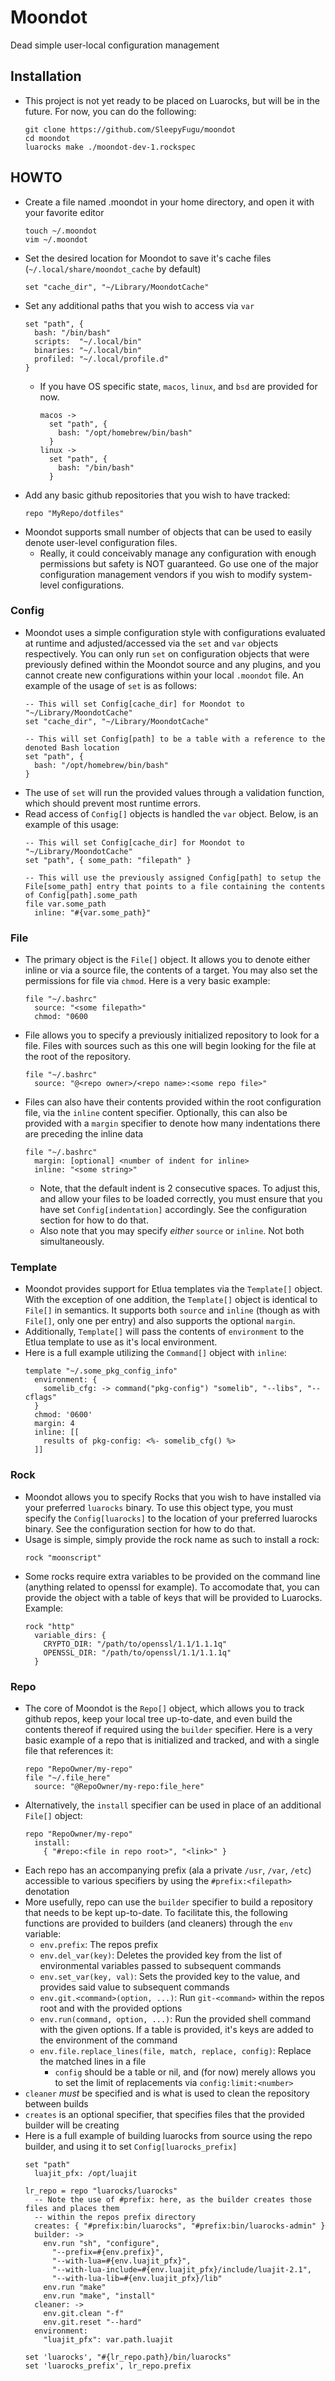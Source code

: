 # Moondot
Dead simple user-local configuration management

## Installation
- This project is not yet ready to be placed on Luarocks, but will be in the future. For now, you can do the following:
  ```
  git clone https://github.com/SleepyFugu/moondot
  cd moondot
  luarocks make ./moondot-dev-1.rockspec
  ```

## HOWTO
- Create a file named .moondot in your home directory, and open it with your favorite editor
  ```
  touch ~/.moondot
  vim ~/.moondot
  ```
- Set the desired location for Moondot to save it's cache files (`~/.local/share/moondot_cache` by default)
  ```
  set "cache_dir", "~/Library/MoondotCache"
  ```
- Set any additional paths that you wish to access via `var`
  ```moonscript
  set "path", {
    bash: "/bin/bash"
    scripts:  "~/.local/bin"
    binaries: "~/.local/bin"
    profiled: "~/.local/profile.d"
  }
  ```
  - If you have OS specific state, `macos`, `linux`, and `bsd` are provided for now.
    ```
    macos ->
      set "path", {
        bash: "/opt/homebrew/bin/bash"
      }
    linux ->
      set "path", {
        bash: "/bin/bash"
      }
    ```
- Add any basic github repositories that you wish to have tracked:
  ```
  repo "MyRepo/dotfiles"
  ```
- Moondot supports small number of objects that can be used to easily denote user-level configuration files.
  - Really, it could conceivably manage any configuration with enough permissions but safety is NOT guaranteed. Go use one of the major configuration management vendors if you wish to modify system-level configurations.

### Config
- Moondot uses a simple configuration style with configurations evaluated at runtime and adjusted/accessed via the `set` and `var` objects respectively. You can only run `set` on configuration objects that were previously defined within the Moondot source and any plugins, and you cannot create new configurations within your local `.moondot` file. An example of the usage of `set` is as follows:
  ```
  -- This will set Config[cache_dir] for Moondot to "~/Library/MoondotCache"
  set "cache_dir", "~/Library/MoondotCache"

  -- This will set Config[path] to be a table with a reference to the denoted Bash location
  set "path", {
    bash: "/opt/homebrew/bin/bash"
  }
  ```
- The use of `set` will run the provided values through a validation function, which should prevent most runtime errors.
- Read access of `Config[]` objects is handled the `var` object. Below, is an example of this usage:
  ```
  -- This will set Config[cache_dir] for Moondot to "~/Library/MoondotCache"
  set "path", { some_path: "filepath" }

  -- This will use the previously assigned Config[path] to setup the File[some_path] entry that points to a file containing the contents of Config[path].some_path
  file var.some_path
    inline: "#{var.some_path}"
  ```

### File
- The primary object is the `File[]` object. It allows you to denote either inline or via a source file, the contents of a target. You may also set the permissions for file via `chmod`. Here is a very basic example:
  ```
  file "~/.bashrc"
    source: "<some filepath>"
    chmod: "0600
  ```
- File allows you to specify a previously initialized repository to look for a file. Files with sources such as this one will begin looking for the file at the root of the repository.
  ```
  file "~/.bashrc"
    source: "@<repo owner>/<repo name>:<some repo file>"
  ```
- Files can also have their contents provided within the root configuration file, via the `inline` content specifier. Optionally, this can also be provided with a `margin` specifier to denote how many indentations there are preceding the inline data
  ```
  file "~/.bashrc"
    margin: [optional] <number of indent for inline>
    inline: "<some string>"
  ```
  - Note, that the default indent is 2 consecutive spaces. To adjust this, and allow your files to be loaded correctly, you must ensure that you have set `Config[indentation]` accordingly. See the configuration section for how to do that.
  - Also note that you may specify _either_ `source` or `inline`. Not both simultaneously.

### Template
- Moondot provides support for Etlua templates via the `Template[]` object. With the exception of one addition, the `Template[]` object is identical to `File[]` in semantics. It supports both `source` and `inline` (though as with `File[]`, only one per entry) and also supports the optional `margin`.
- Additionally, `Template[]` will pass the contents of `environment` to the Etlua template to use as it's local environment.
- Here is a full example utilizing the `Command[]` object with `inline`:
  ```
  template "~/.some_pkg_config_info"
    environment: {
      somelib_cfg: -> command("pkg-config") "somelib", "--libs", "--cflags"
    }
    chmod: '0600'
    margin: 4
    inline: [[
      results of pkg-config: <%- somelib_cfg() %>
    ]]
  ```

### Rock
- Moondot allows you to specify Rocks that you wish to have installed via your preferred `luarocks` binary. To use this object type, you must specify the `Config[luarocks]` to the location of your preferred luarocks binary. See the configuration section for how to do that.
- Usage is simple, simply provide the rock name as such to install a rock:
  ```
  rock "moonscript"
  ```
- Some rocks require extra variables to be provided on the command line (anything related to openssl for example). To accomodate that, you can provide the object with a table of keys that will be provided to Luarocks. Example:
  ```
  rock "http"
    variable_dirs: {
      CRYPTO_DIR: "/path/to/openssl/1.1/1.1.1q"
      OPENSSL_DIR: "/path/to/openssl/1.1/1.1.1q"
    }
  ```


### Repo
- The core of Moondot is the `Repo[]` object, which allows you to track github repos, keep your local tree up-to-date, and even build the contents thereof if required using the `builder` specifier. Here is a very basic example of a repo that is initialized and tracked, and with a single file that references it:
  ```
  repo "RepoOwner/my-repo"
  file "~/.file_here"
    source: "@RepoOwner/my-repo:file_here"
  ```
- Alternatively, the `install` specifier can be used in place of an additional `File[]` object:
  ```
  repo "RepoOwner/my-repo"
    install:
      { "#repo:<file in repo root>", "<link>" }
  ```
- Each repo has an accompanying prefix (ala a private `/usr`, `/var`, `/etc`) accessible to various specifiers by using the `#prefix:<filepath>` denotation
- More usefully, repo can use the `builder` specifier to build a repository that needs to be kept up-to-date. To facilitate this, the following functions are provided to builders (and cleaners) through the `env` variable:
  - `env.prefix`: The repos prefix
  - `env.del_var(key)`: Deletes the provided key from the list of environmental variables passed to subsequent commands
  - `env.set_var(key, val)`: Sets the provided key to the value, and provides said value to subsequent commands
  - `env.git.<command>(option, ...)`: Run `git-<command>` within the repos root and with the provided options
  - `env.run(command, option, ...)`: Run the provided shell command with the given options. If a table is provided, it's keys are added to the environment of the command
  - `env.file.replace_lines(file, match, replace, config)`: Replace the matched lines in a file
    - `config` should be a table or nil, and (for now) merely allows you to set the limit of replacements via `config:limit:<number>`
- `cleaner` _must_ be specified and is what is used to clean the repository between builds
- `creates` is an optional specifier, that specifies files that the provided builder will be creating
- Here is a full example of building luarocks from source using the repo builder, and using it to set `Config[luarocks_prefix]`
  ```
  set "path"
    luajit_pfx: /opt/luajit

  lr_repo = repo "luarocks/luarocks"
    -- Note the use of #prefix: here, as the builder creates those files and places them
    -- within the repos prefix directory
    creates: { "#prefix:bin/luarocks", "#prefix:bin/luarocks-admin" }
    builder: ->
      env.run "sh", "configure",
        "--prefix=#{env.prefix}",
        "--with-lua=#{env.luajit_pfx}",
        "--with-lua-include=#{env.luajit_pfx}/include/luajit-2.1",
        "--with-lua-lib=#{env.luajit_pfx}/lib"
      env.run "make"
      env.run "make", "install"
    cleaner: ->
      env.git.clean "-f"
      env.git.reset "--hard"
    environment:
      "luajit_pfx": var.path.luajit

  set 'luarocks', "#{lr_repo.path}/bin/luarocks"
  set 'luarocks_prefix', lr_repo.prefix
  ```
